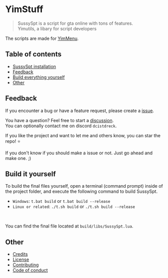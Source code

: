 # YimStuff
> SussySpt is a script for gta online with tons of features.<br />
> Yimutils, a libary for script developers

The scripts are made for [YimMenu](https://github.com/YimMenu/YimMenu).

## Table of contents

 * [SussySpt installation](https://github.com/pierrelasse/YimStuff/blob/master/docs/SussySptInstallation.md)
 * [Feedback](#feedback)
 * [Build everything yourself](#build-it-yourself)
 * [Other](#other)

## Feedback

If you encounter a bug or have a feature request, please create a [issue](https://github.com/pierrelasse/YimStuff/issues/new/choose).

You have a question? Feel free to start a [discussion](https://github.com/pierrelasse/YimStuff/discussions/new/choose).<br />
You can optionally contact me on discord `dcistdreck`.

If you like the project and want to let me and others know, you can star the repo! ⭐

If you don't know if you should make a issue or not. Just go ahead and make one. ;)

## Build it yourself

To build the final files yourself,
open a terminal (command prompt) inside of the project folder,
and execute the following command to build SussySpt.
- `Windows`: `t.bat build` or `t.bat build --release`
- `Linux or related`: `./t.sh build` or `./t.sh build --release`

<br />

You can find the final file located at `build/libs/SussySpt.lua`.

## Other

- [Credits](https://github.com/pierrelasse/YimStuff/blob/master/.github/CODE_OF_CONDUCT.md)
- [License](https://github.com/pierrelasse/YimStuff/blob/master/LICENSE)
- [Contributing](https://github.com/pierrelasse/YimStuff/blob/master/.github/CONTRIBUTING.md)
- [Code of conduct](https://github.com/pierrelasse/YimStuff/blob/master/.github/CODE_OF_CONDUCT.md)

